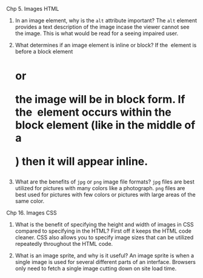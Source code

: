 Chp 5. Images HTML
1.  In an image element, why is the `alt` attribute important?
  The `alt` element provides a text description of the image incase the viewer cannot see the image.  This is what would be read for a seeing impaired user.

2.  What determines if an image element is inline or block?
  If the <img> element is before a block element <h1> or <p> the image will be in block form.  If the <img> element occurs within the block element (like in the middle of a <p>) then it will appear inline.

3.  What are the benefits of `jpg` or `png` image file formats?
  `jpg` files are best utilized for pictures with many colors like a photograph.
  `png` files are best used for pictures with few colors or pictures with large areas of the same color.

Chp 16. Images CSS
1.  What is the benefit of specifying the height and width of images in CSS compared to specifying in the HTML?
  First off it keeps the HTML code cleaner.  CSS also allows you to specify image sizes that can be utilized repeatedly throughout the HTML code.

2.  What is an image sprite, and why is it useful?
  An image sprite is when a single image is used for several different parts of an interface.  Browsers only need to fetch a single image cutting down on site load time.  
